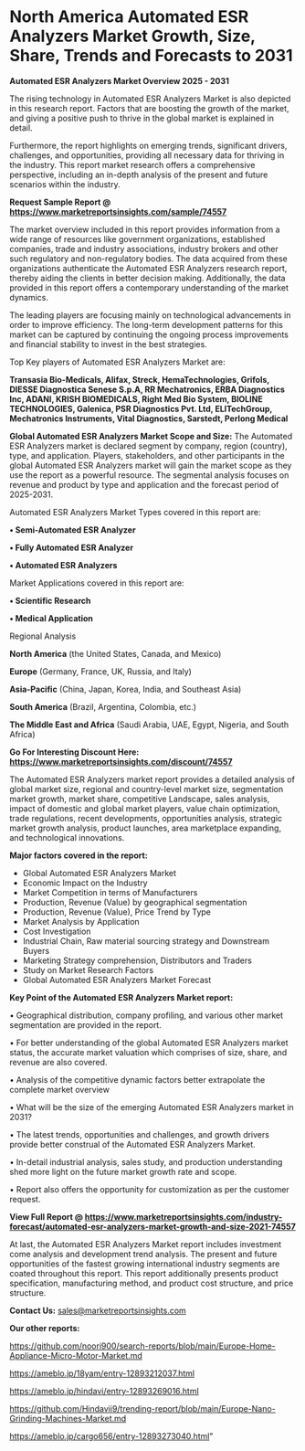 # North America Automated ESR Analyzers Market Growth, Size, Share, Trends and Forecasts to 2031

<Strong> Automated ESR Analyzers Market Overview 2025 - 2031</strong>

The rising technology in Automated ESR Analyzers Market is also depicted in this research report. Factors that are boosting the growth of the market, and giving a positive push to thrive in the global market is explained in detail.

Furthermore, the report highlights on emerging trends, significant drivers, challenges, and opportunities, providing all necessary data for thriving in the industry. This report market research offers a comprehensive perspective, including an in-depth analysis of the present and future scenarios within the industry.

<strong>Request Sample Report @ <a href=https://www.marketreportsinsights.com/sample/74557>https://www.marketreportsinsights.com/sample/74557</a></strong>

The market overview included in this report provides information from a wide range of resources like government organizations, established companies, trade and industry associations, industry brokers and other such regulatory and non-regulatory bodies. The data acquired from these organizations authenticate the Automated ESR Analyzers research report, thereby aiding the clients in better decision making. Additionally, the data provided in this report offers a contemporary understanding of the market dynamics.

The leading players are focusing mainly on technological advancements in order to improve efficiency. The long-term development patterns for this market can be captured by continuing the ongoing process improvements and financial stability to invest in the best strategies.

Top Key players of Automated ESR Analyzers Market are:

<strong>Transasia Bio-Medicals, Alifax, Streck, HemaTechnologies, Grifols, DIESSE Diagnostica Senese S.p.A, RR Mechatronics, ERBA Diagnostics Inc, ADANI, KRISH BIOMEDICALS, Right Med Bio System, BIOLINE TECHNOLOGIES, Galenica, PSR Diagnostics Pvt. Ltd, ELITechGroup, Mechatronics Instruments, Vital Diagnostics, Sarstedt, Perlong Medical</strong>

<strong><b>Global Automated ESR Analyzers Market Scope and Size:</b></strong>
The Automated ESR Analyzers market is declared segment by company, region (country), type, and application. Players, stakeholders, and other participants in the global Automated ESR Analyzers market will gain the market scope as they use the report as a powerful resource. The segmental analysis focuses on revenue and product by type and application and the forecast period of 2025-2031.

Automated ESR Analyzers Market Types covered in this report are:

<strong>• Semi-Automated ESR Analyzer

• Fully Automated ESR Analyzer

• Automated ESR Analyzers</strong>

Market Applications covered in this report are:

<strong>• Scientific Research

• Medical Application</strong> 

Regional Analysis

<strong>North America</strong> (the United States, Canada, and Mexico)

<strong>Europe</strong> (Germany, France, UK, Russia, and Italy)

<strong>Asia-Pacific</strong> (China, Japan, Korea, India, and Southeast Asia)

<strong>South America</strong> (Brazil, Argentina, Colombia, etc.)

<strong>The Middle East and Africa</strong> (Saudi Arabia, UAE, Egypt, Nigeria, and South Africa)

<strong>Go For Interesting Discount Here: <a href=https://www.marketreportsinsights.com/discount/74557>https://www.marketreportsinsights.com/discount/74557</a></strong>

The Automated ESR Analyzers market report provides a detailed analysis of global market size, regional and country-level market size, segmentation market growth, market share, competitive Landscape, sales analysis, impact of domestic and global market players, value chain optimization, trade regulations, recent developments, opportunities analysis, strategic market growth analysis, product launches, area marketplace expanding, and technological innovations.

<strong><b>Major factors covered in the report:</b></strong>
<ul>
  <li>Global Automated ESR Analyzers Market </li>
  <li>Economic Impact on the Industry</li>
  <li>Market Competition in terms of Manufacturers</li>
  <li>Production, Revenue (Value) by geographical segmentation</li>
  <li>Production, Revenue (Value), Price Trend by Type</li>
  <li>Market Analysis by Application</li>
  <li>Cost Investigation</li>
  <li>Industrial Chain, Raw material sourcing strategy and Downstream Buyers</li>
  <li>Marketing Strategy comprehension, Distributors and Traders</li>
  <li>Study on Market Research Factors</li>
  <li>Global Automated ESR Analyzers Market Forecast</li>
</ul>

<strong><b>Key Point of the Automated ESR Analyzers Market report:</b></strong>

• Geographical distribution, company profiling, and various other market segmentation are provided in the report.

• For better understanding of the global Automated ESR Analyzers market status, the accurate market valuation which comprises of size, share, and revenue are also covered.

• Analysis of the competitive dynamic factors better extrapolate the complete market overview

• What will be the size of the emerging Automated ESR Analyzers market in 2031?

• The latest trends, opportunities and challenges, and growth drivers provide better construal of the Automated ESR Analyzers Market.

• In-detail industrial analysis, sales study, and production understanding shed more light on the future market growth rate and scope.

• Report also offers the opportunity for customization as per the customer request.

<strong><b>View Full Report @ <a href=https://www.marketreportsinsights.com/industry-forecast/automated-esr-analyzers-market-growth-and-size-2021-74557>https://www.marketreportsinsights.com/industry-forecast/automated-esr-analyzers-market-growth-and-size-2021-74557</a></b></strong>


At last, the Automated ESR Analyzers Market report includes investment come analysis and development trend analysis. The present and future opportunities of the fastest growing international industry segments are coated throughout this report. This report additionally presents product specification, manufacturing method, and product cost structure, and price structure.

<strong>Contact Us:</strong>
sales@marketreportsinsights.com

<strong>Our other reports:</strong>

<a href=https://github.com/noori900/search-reports/blob/main/Europe-Home-Appliance-Micro-Motor-Market.md>https://github.com/noori900/search-reports/blob/main/Europe-Home-Appliance-Micro-Motor-Market.md</a>

<a href=https://ameblo.jp/18yam/entry-12893212037.html>https://ameblo.jp/18yam/entry-12893212037.html</a>

<a href=https://ameblo.jp/hindavi/entry-12893269016.html>https://ameblo.jp/hindavi/entry-12893269016.html</a>

<a href=https://github.com/Hindavii9/trending-report/blob/main/Europe-Nano-Grinding-Machines-Market.md>https://github.com/Hindavii9/trending-report/blob/main/Europe-Nano-Grinding-Machines-Market.md</a>

<a href=https://ameblo.jp/cargo656/entry-12893273040.html>https://ameblo.jp/cargo656/entry-12893273040.html</a>"

